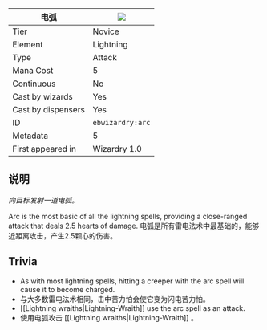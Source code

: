 | 电弧 |![](https://github.com/Electroblob77/Wizardry/blob/1.12.2/src/main/resources/assets/ebwizardry/textures/spells/arc.png)|
|---|---|
| Tier | Novice |
| Element | Lightning |
| Type | Attack |
| Mana Cost | 5 |
| Continuous | No |
| Cast by wizards | Yes |
| Cast by dispensers | Yes |
| ID | `ebwizardry:arc` |
| Metadata | 5 |
| First appeared in | Wizardry 1.0 |
## 说明
_向目标发射一道电弧。_

Arc is the most basic of all the lightning spells, providing a close-ranged attack that deals 2.5 hearts of damage. 
电弧是所有雷电法术中最基础的，能够近距离攻击，产生2.5颗心的伤害。
## Trivia
- As with most lightning spells, hitting a creeper with the arc spell will cause it to become charged. 
- 与大多数雷电法术相同，击中苦力怕会使它变为闪电苦力怕。
- [[Lightning wraiths|Lightning-Wraith]] use the arc spell as an attack.
- 使用电弧攻击 [[Lightning wraiths|Lightning-Wraith]] 。
